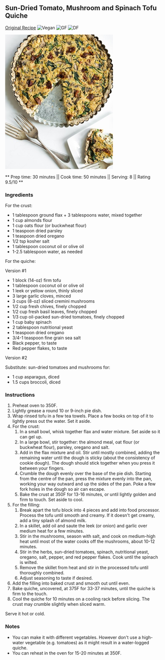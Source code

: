 ## Sun-Dried Tomato, Mushroom and Spinach Tofu Quiche

[Original Recipe](https://ohsheglows.com/2013/08/27/sun-dried-tomato-mushroom-and-spinach-tofu-quiche/)
![Vegan](https://img.shields.io/badge/-Vegan-brightgreen.svg)
![GF](https://img.shields.io/badge/-Gluten--free-yellow.svg)
![DF](https://img.shields.io/badge/-Dairy--free-blue.svg)

![Picture](../img/tofu_quiche.jpg)

** Prep time: 30 minutes || Cook time: 50 minutes || Serving: 8 || Rating 9.5/10 **

### Ingredients

For the crust:

- 1 tablespoon ground flax + 3 tablespoons water, mixed together
- 1 cup almonds flour
- 1 cup oats flour (or buckwheat flour)
- 1 teaspoon dried parsley
- 1 teaspoon dried oregano
- 1/2 tsp kosher salt
- 1 tablespoon coconut oil or olive oil
- 1-2.5 tablespoon water, as needed

For the quiche:

Version #1

- 1 block (14-oz) firm tofu
- 1 tablespoon coconut oil or olive oil
- 1 leek or yellow onion, thinly sliced
- 3 large garlic cloves, minced
- 3 cups (8-oz) sliced cremini mushrooms
- 1/2 cup fresh chives, finely chopped
- 1/2 cup fresh basil leaves, finely chopped
- 1/3 cup oil-packed sun-dried tomatoes, finely chopped
- 1 cup baby spinach
- 2 tablespoon nutritional yeast
- 1 teaspoon dried oregano
- 3/4-1 teaspoon fine grain sea salt
- Black pepper, to taste
- Red pepper flakes, to taste

Version #2

Substitute: sun-dried tomatoes and mushrooms for: 

- 1 cup asparagus, diced
- 1.5 cups broccoli, diced 

### Instructions

1. Preheat oven to 350F. 
2. Lightly grease a round 10 or 9-inch pie dish.
3. Wrap rinsed tofu in a few tea towels. Place a few books on top of it to lightly press out the water. Set it aside.
4. For the crust: 
	1. In a small bowl, whisk together flax and water mixture. Set aside so it can gel up.
	2. In a large bowl, stir together: the almond meal, oat flour (or buckwheat flour), parsley, oregano and salt.
	3. Add in the flax mixture and oil. Stir until mostly combined, adding the remaining water until the dough is sticky (about the consistency of cookie dough). The dough should stick together when you press it between your fingers.
	4. Crumble the dough evenly over the base of the pie dish. Starting from the centre of the pan, press the mixture evenly into the pan, working your way outward and up the sides of the pan. Poke a few fork holes in the dough so air can escape.
	5. Bake the crust at 350F for 13-16 minutes, or until lightly golden and firm to touch. Set aside to cool. 
6. For the filling: 
	1. Break apart the tofu block into 4 pieces and add into food processor. Process the tofu until smooth and creamy. If it doesn't get creamy, add a tiny splash of almond milk.
	2. In a skillet, add oil and saute the leek (or onion) and garlic over medium heat for a few minutes. 
	3. Stir in the mushrooms, season with salt, and cook on medium-high heat until most of the water cooks off the mushrooms, about 10-12 minutes. 
	4. Stir in the herbs, sun-dried tomatoes, spinach, nutritional yeast, oregano, salt, pepper, and red pepper flakes. Cook until the spinach is wilted.
	5. Remove the skillet from heat and stir in the processed tofu until thoroughly combined. 
	6. Adjust seasoning to taste if desired. 
7. Add the filling into baked crust and smooth out until even.
8. Bake quiche, uncovered, at 375F for 33-37 minutes, until the quiche is firm to the touch. 
9. Cool the quiche for 10 minutes on a cooling rack before slicing. The crust may crumble slightly when sliced warm.

Serve it hot or cold. 

### Notes
- You can make it with different vegetables. However don't use a high-water vegetable (e.g. tomatoes) as it might result in a water-logged quiche. 
- You can reheat in the oven for 15-20 minutes at 350F.

